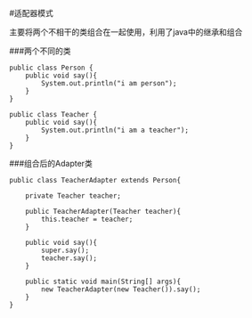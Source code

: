 ﻿#适配器模式

主要将两个不相干的类组合在一起使用，利用了java中的继承和组合

###两个不同的类
```
public class Person {
	public void say(){
		System.out.println("i am person");
	}
}

public class Teacher {
	public void say(){
		System.out.println("i am a teacher");
	}
}
```

###组合后的Adapter类
```
public class TeacherAdapter extends Person{

	private Teacher teacher;
	
	public TeacherAdapter(Teacher teacher){
		this.teacher = teacher;
	}
	
	public void say(){
		super.say();
		teacher.say();
	}
	
	public static void main(String[] args){
		new TeacherAdapter(new Teacher()).say();
	}
}
```